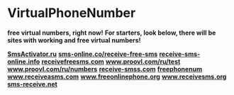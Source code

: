 # VirtualPhoneNumber
**free virtual numbers, right now!**
**For starters, look below, there will be sites with working and free virtual numbers!**

**<a href="https://SmsActivator.ru">SmsActivator.ru⁣⁣</a>**
**<a href="https://sms-online.co/receive-free-sms">sms-online.co/receive-free-sms</a>**
**<a href="https://receive-sms-online.info">receive-sms-online.info</a>**
**<a href="https://receivefreesms.com">receivefreesms.com</a>**
**<a href="https://www.proovl.com/ru/test">www.proovl.com/ru/test</a>**
**<a href="https://www.proovl.com/ru/numbers">www.proovl.com/ru/numbers</a>**
**<a href="https://receive-smss.com">receive-smss.com</a>**
**<a href="https://freephonenum.com">freephonenum</a>**
**<a href="https://www.receiveasms.com">www.receiveasms.com</a>**
**<a href="https://www.freeonlinephone.org">www.freeonlinephone.org</a>**
**<a href="https://www.receivesms.org">www.receivesms.org</a>**
**<a href="https://sms-receive.net">sms-receive.net</a>**
